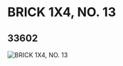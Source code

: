 # BRICK 1X4, NO. 13
## 33602
![BRICK 1X4, NO. 13](https://lc-www-live-s.legocdn.com/media/bricks/5/2/6188686.jpg)